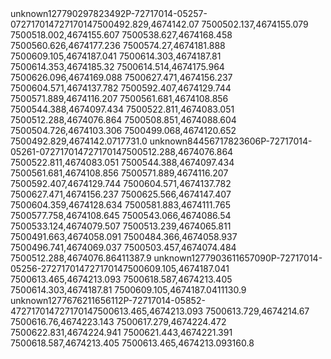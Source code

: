 <?xml version="1.0" encoding="UTF-8"?><wfs:FeatureCollection xmlns="http://www.opengis.net/wfs" xmlns:wfs="http://www.opengis.net/wfs" xmlns:KCM_DEV_WS="/KCM_DEV_WS" xmlns:gml="http://www.opengis.net/gml" xmlns:xsi="http://www.w3.org/2001/XMLSchema-instance" xsi:schemaLocation="http://www.opengis.net/wfs http://kgp-proxy01/geoserver/schemas/wfs/1.0.0/WFS-basic.xsd /KCM_DEV_WS http://kgp-proxy01/geoserver/wfs?service=WFS&amp;version=1.0.0&amp;request=DescribeFeatureType&amp;typeName=KCM_DEV_WS%3AParcelGeomView"><gml:boundedBy><gml:null>unknown</gml:null></gml:boundedBy><gml:featureMember><KCM_DEV_WS:ParcelGeomView fid="ParcelGeomView.12779029"><KCM_DEV_WS:ParcelDetailId>12779029</KCM_DEV_WS:ParcelDetailId><KCM_DEV_WS:ParcelId>7823492</KCM_DEV_WS:ParcelId><KCM_DEV_WS:CadastreUnitId>P-72717014-05257-0</KCM_DEV_WS:CadastreUnitId><KCM_DEV_WS:CadastreZoneId>72717014</KCM_DEV_WS:CadastreZoneId><KCM_DEV_WS:CadastreZoneCode>72717014</KCM_DEV_WS:CadastreZoneCode><KCM_DEV_WS:Geometry><gml:MultiPolygon srsName="http://www.opengis.net/gml/srs/epsg.xml#7392"><gml:polygonMember><gml:Polygon><gml:outerBoundaryIs><gml:LinearRing><gml:coordinates decimal="." cs="," ts=" ">7500492.829,4674142.07 7500502.137,4674155.079 7500518.002,4674155.607 7500538.627,4674168.458 7500560.626,4674177.236 7500574.27,4674181.888 7500609.105,4674187.041 7500614.303,4674187.81 7500614.353,4674185.32 7500614.514,4674175.964 7500626.096,4674169.088 7500627.471,4674156.237 7500604.571,4674137.782 7500592.407,4674129.744 7500571.889,4674116.207 7500561.681,4674108.856 7500544.388,4674097.434 7500522.811,4674083.051 7500512.288,4674076.864 7500508.851,4674088.604 7500504.726,4674103.306 7500499.068,4674120.652 7500492.829,4674142.07</gml:coordinates></gml:LinearRing></gml:outerBoundaryIs></gml:Polygon></gml:polygonMember></gml:MultiPolygon></KCM_DEV_WS:Geometry><KCM_DEV_WS:Status>1</KCM_DEV_WS:Status><KCM_DEV_WS:Area>7731.0</KCM_DEV_WS:Area></KCM_DEV_WS:ParcelGeomView></gml:featureMember></wfs:FeatureCollection>

<?xml version="1.0" encoding="UTF-8"?><wfs:FeatureCollection xmlns="http://www.opengis.net/wfs" xmlns:wfs="http://www.opengis.net/wfs" xmlns:KCM_DEV_WS="/KCM_DEV_WS" xmlns:gml="http://www.opengis.net/gml" xmlns:xsi="http://www.w3.org/2001/XMLSchema-instance" xsi:schemaLocation="http://www.opengis.net/wfs http://kgp-proxy01/geoserver/schemas/wfs/1.0.0/WFS-basic.xsd /KCM_DEV_WS http://kgp-proxy01/geoserver/wfs?service=WFS&amp;version=1.0.0&amp;request=DescribeFeatureType&amp;typeName=KCM_DEV_WS%3AParcelGeomView"><gml:boundedBy><gml:null>unknown</gml:null></gml:boundedBy><gml:featureMember><KCM_DEV_WS:ParcelGeomView fid="ParcelGeomView.8445671"><KCM_DEV_WS:ParcelDetailId>8445671</KCM_DEV_WS:ParcelDetailId><KCM_DEV_WS:ParcelId>7823606</KCM_DEV_WS:ParcelId><KCM_DEV_WS:CadastreUnitId>P-72717014-05261-0</KCM_DEV_WS:CadastreUnitId><KCM_DEV_WS:CadastreZoneId>72717014</KCM_DEV_WS:CadastreZoneId><KCM_DEV_WS:CadastreZoneCode>72717014</KCM_DEV_WS:CadastreZoneCode><KCM_DEV_WS:Geometry><gml:MultiPolygon srsName="http://www.opengis.net/gml/srs/epsg.xml#7392"><gml:polygonMember><gml:Polygon><gml:outerBoundaryIs><gml:LinearRing><gml:coordinates decimal="." cs="," ts=" ">7500512.288,4674076.864 7500522.811,4674083.051 7500544.388,4674097.434 7500561.681,4674108.856 7500571.889,4674116.207 7500592.407,4674129.744 7500604.571,4674137.782 7500627.471,4674156.237 7500625.566,4674147.407 7500604.359,4674128.634 7500581.883,4674111.765 7500577.758,4674108.645 7500543.066,4674086.54 7500533.124,4674079.507 7500513.239,4674065.811 7500491.663,4674058.091 7500484.366,4674058.937 7500496.741,4674069.037 7500503.457,4674074.484 7500512.288,4674076.864</gml:coordinates></gml:LinearRing></gml:outerBoundaryIs></gml:Polygon></gml:polygonMember></gml:MultiPolygon></KCM_DEV_WS:Geometry><KCM_DEV_WS:Status>1</KCM_DEV_WS:Status><KCM_DEV_WS:Area>1387.9</KCM_DEV_WS:Area></KCM_DEV_WS:ParcelGeomView></gml:featureMember></wfs:FeatureCollection>
<?xml version="1.0" encoding="UTF-8"?><wfs:FeatureCollection xmlns="http://www.opengis.net/wfs" xmlns:wfs="http://www.opengis.net/wfs" xmlns:KCM_DEV_WS="/KCM_DEV_WS" xmlns:gml="http://www.opengis.net/gml" xmlns:xsi="http://www.w3.org/2001/XMLSchema-instance" xsi:schemaLocation="http://www.opengis.net/wfs http://kgp-proxy01/geoserver/schemas/wfs/1.0.0/WFS-basic.xsd /KCM_DEV_WS http://kgp-proxy01/geoserver/wfs?service=WFS&amp;version=1.0.0&amp;request=DescribeFeatureType&amp;typeName=KCM_DEV_WS%3AParcelGeomView"><gml:boundedBy><gml:null>unknown</gml:null></gml:boundedBy><gml:featureMember><KCM_DEV_WS:ParcelGeomView fid="ParcelGeomView.12779036"><KCM_DEV_WS:ParcelDetailId>12779036</KCM_DEV_WS:ParcelDetailId><KCM_DEV_WS:ParcelId>11657090</KCM_DEV_WS:ParcelId><KCM_DEV_WS:CadastreUnitId>P-72717014-05256-2</KCM_DEV_WS:CadastreUnitId><KCM_DEV_WS:CadastreZoneId>72717014</KCM_DEV_WS:CadastreZoneId><KCM_DEV_WS:CadastreZoneCode>72717014</KCM_DEV_WS:CadastreZoneCode><KCM_DEV_WS:Geometry><gml:MultiPolygon srsName="http://www.opengis.net/gml/srs/epsg.xml#7392"><gml:polygonMember><gml:Polygon><gml:outerBoundaryIs><gml:LinearRing><gml:coordinates decimal="." cs="," ts=" ">7500609.105,4674187.041 7500613.465,4674213.093 7500618.587,4674213.405 7500614.303,4674187.81 7500609.105,4674187.041</gml:coordinates></gml:LinearRing></gml:outerBoundaryIs></gml:Polygon></gml:polygonMember></gml:MultiPolygon></KCM_DEV_WS:Geometry><KCM_DEV_WS:Status>1</KCM_DEV_WS:Status><KCM_DEV_WS:Area>130.9</KCM_DEV_WS:Area></KCM_DEV_WS:ParcelGeomView></gml:featureMember></wfs:FeatureCollection>

<?xml version="1.0" encoding="UTF-8"?><wfs:FeatureCollection xmlns="http://www.opengis.net/wfs" xmlns:wfs="http://www.opengis.net/wfs" xmlns:KCM_DEV_WS="/KCM_DEV_WS" xmlns:gml="http://www.opengis.net/gml" xmlns:xsi="http://www.w3.org/2001/XMLSchema-instance" xsi:schemaLocation="http://www.opengis.net/wfs http://kgp-proxy01/geoserver/schemas/wfs/1.0.0/WFS-basic.xsd /KCM_DEV_WS http://kgp-proxy01/geoserver/wfs?service=WFS&amp;version=1.0.0&amp;request=DescribeFeatureType&amp;typeName=KCM_DEV_WS%3AParcelGeomView"><gml:boundedBy><gml:null>unknown</gml:null></gml:boundedBy><gml:featureMember><KCM_DEV_WS:ParcelGeomView fid="ParcelGeomView.12776762"><KCM_DEV_WS:ParcelDetailId>12776762</KCM_DEV_WS:ParcelDetailId><KCM_DEV_WS:ParcelId>11656112</KCM_DEV_WS:ParcelId><KCM_DEV_WS:CadastreUnitId>P-72717014-05852-4</KCM_DEV_WS:CadastreUnitId><KCM_DEV_WS:CadastreZoneId>72717014</KCM_DEV_WS:CadastreZoneId><KCM_DEV_WS:CadastreZoneCode>72717014</KCM_DEV_WS:CadastreZoneCode><KCM_DEV_WS:Geometry><gml:MultiPolygon srsName="http://www.opengis.net/gml/srs/epsg.xml#7392"><gml:polygonMember><gml:Polygon><gml:outerBoundaryIs><gml:LinearRing><gml:coordinates decimal="." cs="," ts=" ">7500613.465,4674213.093 7500613.729,4674214.67 7500616.76,4674223.143 7500617.279,4674224.472 7500622.831,4674224.941 7500621.443,4674221.391 7500618.587,4674213.405 7500613.465,4674213.093</gml:coordinates></gml:LinearRing></gml:outerBoundaryIs></gml:Polygon></gml:polygonMember></gml:MultiPolygon></KCM_DEV_WS:Geometry><KCM_DEV_WS:Status>1</KCM_DEV_WS:Status><KCM_DEV_WS:Area>60.8</KCM_DEV_WS:Area></KCM_DEV_WS:ParcelGeomView></gml:featureMember></wfs:FeatureCollection>




